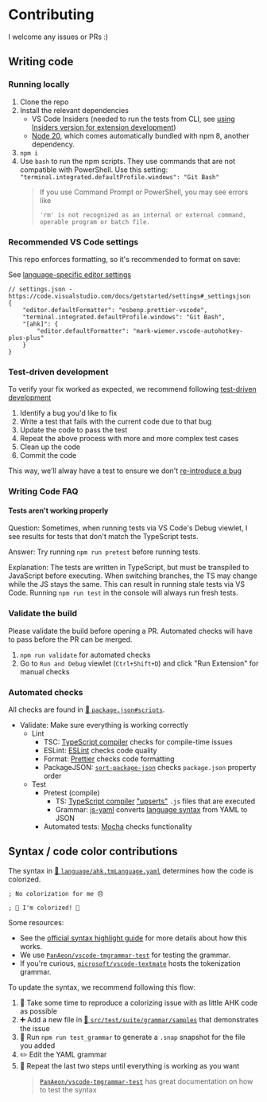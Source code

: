 # Contributing

I welcome any issues or PRs :)

## Writing code

### Running locally

1. Clone the repo
1. Install the relevant dependencies
    - VS Code Insiders (needed to run the tests from CLI, see [using Insiders version for extension development](https://code.visualstudio.com/api/working-with-extensions/testing-extension#using-insiders-version-for-extension-development))
    - [Node 20](https://nodejs.org/en/), which comes automatically bundled with npm 8, another dependency.
1. `npm i`
1. Use `bash` to run the npm scripts. They use commands that are not compatible with PowerShell. Use this setting: `"terminal.integrated.defaultProfile.windows": "Git Bash"`
    > If you use Command Prompt or PowerShell, you may see errors like
    >
    > ```
    > 'rm' is not recognized as an internal or external command, operable program or batch file.
    > ```

### Recommended VS Code settings

This repo enforces formatting, so it's recommended to format on save:

See [language-specific editor settings](https://code.visualstudio.com/docs/getstarted/settings#_languagespecific-editor-settings)

```jsonc
// settings.json - https://code.visualstudio.com/docs/getstarted/settings#_settingsjson
{
    "editor.defaultFormatter": "esbenp.prettier-vscode",
    "terminal.integrated.defaultProfile.windows": "Git Bash",
    "[ahk]": {
        "editor.defaultFormatter": "mark-wiemer.vscode-autohotkey-plus-plus"
    }
}
```

### Test-driven development

To verify your fix worked as expected, we recommend following [test-driven development](https://en.wikipedia.org/wiki/Test-driven_development)

1. Identify a bug you'd like to fix
1. Write a test that fails with the current code due to that bug
1. Update the code to pass the test
1. Repeat the above process with more and more complex test cases
1. Clean up the code
1. Commit the code

This way, we'll alway have a test to ensure we don't [re-introduce a bug](https://en.wikipedia.org/wiki/Software_regression)

### Writing Code FAQ

#### Tests aren't working properly

Question: Sometimes, when running tests via VS Code's Debug viewlet, I see results for tests that don't match the TypeScript tests.

Answer: Try running `npm run pretest` before running tests.

Explanation: The tests are written in TypeScript, but must be transpiled to JavaScript before executing. When switching branches, the TS may change while the JS stays the same. This can result in running stale tests via VS Code. Running `npm run test` in the console will always run fresh tests.

### Validate the build

Please validate the build before opening a PR. Automated checks will have to pass before the PR can be merged.

1. `npm run validate` for automated checks
1. Go to `Run and Debug` viewlet (`Ctrl+Shift+D`) and click "Run Extension" for manual checks

### Automated checks

All checks are found in [📄 `package.json#scripts`](https://github.com/mark-wiemer/vscode-autohotkey-plus-plus/blob/main/package.json).

-   Validate: Make sure everything is working correctly
    -   Lint
        -   TSC: [TypeScript compiler](https://code.visualstudio.com/docs/typescript/typescript-compiling) checks for compile-time issues
        -   ESLint: [ESLint](https://eslint.org/) checks code quality
        -   Format: [Prettier](https://prettier.io/) checks code formatting
        -   PackageJSON: [`sort-package-json`](https://www.npmjs.com/package/sort-package-json) checks `package.json` property order
    -   Test
        -   Pretest (compile)
            -   TS: [TypeScript compiler](https://code.visualstudio.com/docs/typescript/typescript-compiling) ["upserts"](https://www.wordnik.com/words/upsert) `.js` files that are executed
            -   Grammar: [js-yaml](https://www.npmjs.com/package/js-yaml) converts [language syntax](https://code.visualstudio.com/api/language-extensions/syntax-highlight-guide#:~:text=USING%20YAML%20TO%20WRITE%20A%20GRAMMAR) from YAML to JSON
        -   Automated tests: [Mocha](https://mochajs.org/) checks functionality

## Syntax / code color contributions

The syntax in [📄 `language/ahk.tmLanguage.yaml`](https://github.com/mark-wiemer/vscode-autohotkey-plus-plus/blob/main/language/ahk.tmLanguage.yaml) determines how the code is colorized.

```
; No colorization for me 😞
```

```ahk
; 🌈 I'm colorized! 🌈
```

Some resources:

-   See the [official syntax highlight guide](https://code.visualstudio.com/api/language-extensions/syntax-highlight-guide) for more details about how this works.
-   We use [`PanAeon/vscode-tmgrammar-test`](https://github.com/PanAeon/vscode-tmgrammar-test) for testing the grammar.
-   If you're curious, [`microsoft/vscode-textmate`](https://github.com/microsoft/vscode-textmate) hosts the tokenization grammar.

To update the syntax, we recommend following this flow:

1. 🤔 Take some time to reproduce a colorizing issue with as little AHK code as possible
1. ➕ Add a new file in [📁 `src/test/suite/grammar/samples`](https://github.com/mark-wiemer/vscode-autohotkey-plus-plus/tree/main/src/test/suite/grammar/samples) that demonstrates the issue
1. 🏃 Run `npm run test_grammar` to generate a `.snap` snapshot for the file you added
1. ✏️ Edit the YAML grammar
1. 🧪 Repeat the last two steps until everything is working as you want
    > [`PanAeon/vscode-tmgrammar-test`](https://github.com/PanAeon/vscode-tmgrammar-test#readme) has great documentation on how to test the syntax
